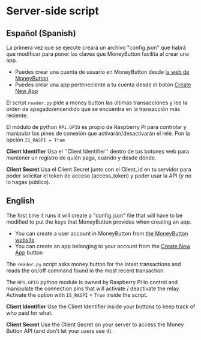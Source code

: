 
# Server-side script

## Español (Spanish)

La primera vez que se ejecute creará un archivo "config.json" que habrá que modificar para poner las claves que MoneyButton facilita al crear una app.

* Puedes crear una cuenta de usuario en MoneyButton desde [la web de MoneyButton](https://www.moneybutton.com/)
* Puedes crear una app perteneciente a tu cuenta desde el botón [Create New App](https://www.moneybutton.com/settings/apps/create)

El script `reader.py` pide a money button las últimas transacciones y lee la orden de apagado/encendido que se encuentra en la transacción más reciente.

El módulo de python `RPi.GPIO` es propio de Raspberry Pi para controlar y manipular los pines de conexión que activarán/desactivarán el relé. Pon la opción `IS_RASPI = True`

**Client Identifier**
Usa el ''Client Identifier'' dentro de tus botones web para mantener un registro de quién paga, cuándo y desde dónde.

**Client Secret**
Usa el Client Secret junto con el Client_id en tu servidor para poder solicitar el token de acceso (access_token) y poder usar la API (y no lo hagas público).

## English

The first time it runs it will create a "config.json" file that will have to be modified to put the keys that MoneyButton provides when creating an app.

* You can create a user account in MoneyButton from [the MoneyButton website](https://www.moneybutton.com/)
* You can create an app belonging to your account from the [Create New App](https://www.moneybutton.com/settings/apps/create) button

The `reader.py` script asks money button for the latest transactions and reads the on/off command found in the most recent transaction.

The `RPi.GPIO` python module is owned by Raspberry Pi to control and manipulate the connection pins that will activate / deactivate the relay. Activate the option with `IS_RASPI` = `True` inside the script.

**Client Identifier**
Use the Client Identifier inside your buttons to keep track of who paid for what.

**Client Secret**
Use the Client Secret on your server to access the Money Button API (and don't let your users see it).